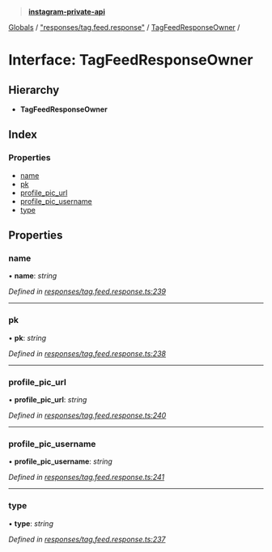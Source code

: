> **[instagram-private-api](../README.md)**

[Globals](../README.md) / ["responses/tag.feed.response"](../modules/_responses_tag_feed_response_.md) / [TagFeedResponseOwner](_responses_tag_feed_response_.tagfeedresponseowner.md) /

# Interface: TagFeedResponseOwner

## Hierarchy

- **TagFeedResponseOwner**

## Index

### Properties

- [name](_responses_tag_feed_response_.tagfeedresponseowner.md#name)
- [pk](_responses_tag_feed_response_.tagfeedresponseowner.md#pk)
- [profile_pic_url](_responses_tag_feed_response_.tagfeedresponseowner.md#profile_pic_url)
- [profile_pic_username](_responses_tag_feed_response_.tagfeedresponseowner.md#profile_pic_username)
- [type](_responses_tag_feed_response_.tagfeedresponseowner.md#type)

## Properties

### name

• **name**: _string_

_Defined in [responses/tag.feed.response.ts:239](https://github.com/realinstadude/instagram-private-api/blob/4ae8fec/src/responses/tag.feed.response.ts#L239)_

---

### pk

• **pk**: _string_

_Defined in [responses/tag.feed.response.ts:238](https://github.com/realinstadude/instagram-private-api/blob/4ae8fec/src/responses/tag.feed.response.ts#L238)_

---

### profile_pic_url

• **profile_pic_url**: _string_

_Defined in [responses/tag.feed.response.ts:240](https://github.com/realinstadude/instagram-private-api/blob/4ae8fec/src/responses/tag.feed.response.ts#L240)_

---

### profile_pic_username

• **profile_pic_username**: _string_

_Defined in [responses/tag.feed.response.ts:241](https://github.com/realinstadude/instagram-private-api/blob/4ae8fec/src/responses/tag.feed.response.ts#L241)_

---

### type

• **type**: _string_

_Defined in [responses/tag.feed.response.ts:237](https://github.com/realinstadude/instagram-private-api/blob/4ae8fec/src/responses/tag.feed.response.ts#L237)_
